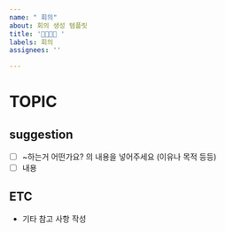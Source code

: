 ```yaml
---
name: " 회의"
about: 회의 생성 템플릿
title: '👨‍👨‍👧‍👦 '
labels: 회의
assignees: ''

---
```


# TOPIC

## suggestion 
- [ ] ~하는거 어떤가요? 의 내용을 넣어주세요 (이유나 목적 등등)
- [ ] 내용

## ETC
- 기타 참고 사항 작성
